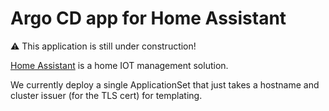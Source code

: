# Argo CD app for Home Assistant

⚠️ This application is still under construction!

[Home Assistant](https://home-assistant.io) is a home IOT management solution.

We currently deploy a single ApplicationSet that just takes a hostname and cluster issuer (for the TLS cert) for templating.

